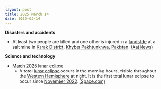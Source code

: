 ```yaml
---
layout: post
title: 2025 March 14
date: 2025-03-14
---
```



**Disasters and accidents**

* At least two people are killed and one other is injured in a [landslide](https://en.wikipedia.org/wiki/Landslide "Landslide") at a salt mine in [Karak District](https://en.wikipedia.org/wiki/Karak_District "Karak District"), [Khyber Pakhtunkhwa](https://en.wikipedia.org/wiki/Khyber_Pakhtunkhwa "Khyber Pakhtunkhwa"), [Pakistan](https://en.wikipedia.org/wiki/Pakistan "Pakistan"). [(Aaj News)](https://english.aaj.tv/news/330407074/two-died-one-injured-in-landslide-at-karaks-salt-mine)

**Science and technology**

* [March 2025 lunar eclipse](https://en.wikipedia.org/wiki/March_2025_lunar_eclipse "March 2025 lunar eclipse")
  + A total [lunar eclipse](https://en.wikipedia.org/wiki/Lunar_eclipse "Lunar eclipse") occurs in the morning hours, visible throughout the [Western Hemisphere](https://en.wikipedia.org/wiki/Western_Hemisphere "Western Hemisphere") at night. It is the first total lunar eclipse to occur since [November 2022](https://en.wikipedia.org/wiki/November_2022_lunar_eclipse "November 2022 lunar eclipse"). [(Space.com)](https://www.space.com/total-lunar-eclipse-tonight-march-2025-visibility-tips)
